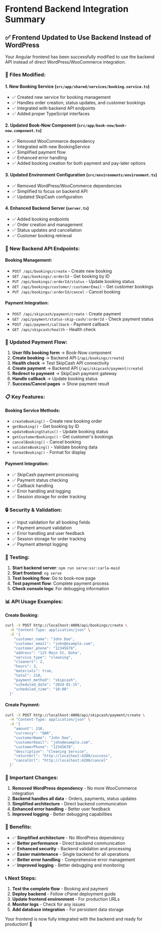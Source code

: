 # Frontend Backend Integration Summary

## ✅ **Frontend Updated to Use Backend Instead of WordPress**

Your Angular frontend has been successfully modified to use the backend API instead of direct WordPress/WooCommerce integration.

### 🔧 **Files Modified:**

#### 1. **New Booking Service** (`src/app/shared/services/booking.service.ts`)
- ✅ Created new service for booking management
- ✅ Handles order creation, status updates, and customer bookings
- ✅ Integrated with backend API endpoints
- ✅ Added proper TypeScript interfaces

#### 2. **Updated Book-Now Component** (`src/app/book-now/book-now.component.ts`)
- ✅ Removed WooCommerce dependency
- ✅ Integrated with new BookingService
- ✅ Simplified payment flow
- ✅ Enhanced error handling
- ✅ Added booking creation for both payment and pay-later options

#### 3. **Updated Environment Configuration** (`src/environments/environment.ts`)
- ✅ Removed WordPress/WooCommerce dependencies
- ✅ Simplified to focus on backend API
- ✅ Updated SkipCash configuration

#### 4. **Enhanced Backend Server** (`server.ts`)
- ✅ Added booking endpoints
- ✅ Order creation and management
- ✅ Status updates and cancellation
- ✅ Customer booking retrieval

### 🚀 **New Backend API Endpoints:**

#### **Booking Management:**
- `POST /api/bookings/create` - Create new booking
- `GET /api/bookings/:orderId` - Get booking by ID
- `PUT /api/bookings/:orderId/status` - Update booking status
- `GET /api/bookings/customer/:customerEmail` - Get customer bookings
- `PUT /api/bookings/:orderId/cancel` - Cancel booking

#### **Payment Integration:**
- `POST /api/skipcash/payment/create` - Create payment
- `GET /api/payment/status-skip-cash/:orderId` - Check payment status
- `POST /api/payment/callback` - Payment callback
- `GET /api/skipcash/health` - Health check

### 🔄 **Updated Payment Flow:**

1. **User fills booking form** → Book-Now component
2. **Create booking** → Backend API (`/api/bookings/create`)
3. **Health check** → Test SkipCash API connectivity
4. **Create payment** → Backend API (`/api/skipcash/payment/create`)
5. **Redirect to payment** → SkipCash payment gateway
6. **Handle callback** → Update booking status
7. **Success/Cancel pages** → Show payment result

### 📋 **Key Features:**

#### **Booking Service Methods:**
- `createBooking()` - Create new booking order
- `getBooking()` - Get booking by ID
- `updateBookingStatus()` - Update booking status
- `getCustomerBookings()` - Get customer's bookings
- `cancelBooking()` - Cancel booking
- `validateBooking()` - Validate booking data
- `formatBooking()` - Format for display

#### **Payment Integration:**
- ✅ SkipCash payment processing
- ✅ Payment status checking
- ✅ Callback handling
- ✅ Error handling and logging
- ✅ Session storage for order tracking

### 🔒 **Security & Validation:**

- ✅ Input validation for all booking fields
- ✅ Payment amount validation
- ✅ Error handling and user feedback
- ✅ Session storage for order tracking
- ✅ Payment attempt logging

### 🧪 **Testing:**

1. **Start backend server**: `npm run serve:ssr:carla-maid`
2. **Start frontend**: `ng serve`
3. **Test booking flow**: Go to book-now page
4. **Test payment flow**: Complete payment process
5. **Check console logs**: For debugging information

### 📊 **API Usage Examples:**

#### **Create Booking:**
```bash
curl -X POST http://localhost:4000/api/bookings/create \
  -H "Content-Type: application/json" \
  -d '{
    "customer_name": "John Doe",
    "customer_email": "john@example.com",
    "customer_phone": "12345678",
    "address": "123 Main St, Doha",
    "service_type": "cleaning",
    "cleaners": 2,
    "hours": 3,
    "materials": true,
    "total": 210,
    "payment_method": "skipcash",
    "scheduled_date": "2024-01-15",
    "scheduled_time": "10:00"
  }'
```

#### **Create Payment:**
```bash
curl -X POST http://localhost:4000/api/skipcash/payment/create \
  -H "Content-Type: application/json" \
  -d '{
    "amount": 210,
    "currency": "QAR",
    "customerName": "John Doe",
    "customerEmail": "john@example.com",
    "customerPhone": "12345678",
    "description": "Cleaning Service",
    "returnUrl": "http://localhost:4200/success",
    "cancelUrl": "http://localhost:4200/cancel"
  }'
```

### 🚨 **Important Changes:**

1. **Removed WordPress dependency** - No more WooCommerce integration
2. **Backend handles all data** - Orders, payments, status updates
3. **Simplified architecture** - Direct backend communication
4. **Enhanced error handling** - Better user feedback
5. **Improved logging** - Better debugging capabilities

### 🎯 **Benefits:**

- ✅ **Simplified architecture** - No WordPress dependency
- ✅ **Better performance** - Direct backend communication
- ✅ **Enhanced security** - Backend validation and processing
- ✅ **Easier maintenance** - Single backend for all operations
- ✅ **Better error handling** - Comprehensive error management
- ✅ **Improved logging** - Better debugging and monitoring

### 📞 **Next Steps:**

1. **Test the complete flow** - Booking and payment
2. **Deploy backend** - Follow cPanel deployment guide
3. **Update frontend environment** - For production URLs
4. **Monitor logs** - Check for any issues
5. **Add database integration** - For persistent data storage

Your frontend is now fully integrated with the backend and ready for production! 🎉 